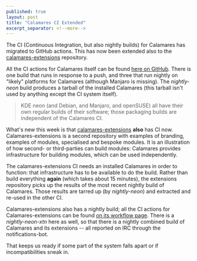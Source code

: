 ```yaml
---
published: true
layout: post
title: "Calamares CI Extended"
excerpt_separator: <!--more-->
---
```


The CI (Continuous Integration, but also nightly builds) for Calamares has 
migrated to GitHub actions. This has now been extended also to
the [calamares-extensions](https://github.com/calamares/calamares-extensions) repository.

<!--more-->

All the CI actions for Calamares itself can be found
[here on GitHub](https://github.com/calamares/calamares/actions).
There is one build that runs in response to a push, and three
that run nightly on "likely" platforms for Calamares (although Manjaro is missing).
The *nightly-neon* build produces a tarball of the installed Calamares (this
tarball isn't used by anything except the CI system itself).

> KDE neon (and Debian, and Manjaro, and openSUSE) all have their own
> regular builds of their software; those packaging builds are
> independent of the Calamares CI.

What's new this week is that [calamares-extensions](https://github.com/calamares/calamares-extensions) 
**also** has CI now.
Calamares-extensions is a second repository with examples of branding,
examples of modules, specialised and bespoke modules.
It is an illustration of how second- or third-parties can build
modules: Calamares provides infrastructure
for building modules, which can be used independently.

The calamares-extensions CI needs an installed Calamares in order to function:
that infrastructure has to be available to do the build.
Rather than build everything **again** (which takes about 15 minutes),
the extensions repository picks up the results of the most recent
nightly build of Calamares. Those results are tarred up (by *nightly-neon*)
and extracted and re-used in the other CI.

Calamares-extensions also has a nightly build; all the CI actions for
Calamares-extensions can be found
[on its workflow page](https://github.com/calamares/calamares-extensions/actions).
There is a *nightly-neon-xtn* here as well, so that there is
a nightly combined build of Calamares and its extensions -- all reported on
IRC through the notifications-bot.

That keeps us ready if some part of the system falls apart or if incompatibilities
sneak in.
